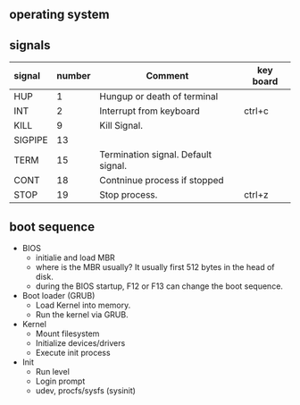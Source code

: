 operating system
---

## signals

| signal      | number   | Comment                                 | key board |
|:------------|----------|-----------------------------------------|-----------|
| HUP         | 1        | Hungup or death of terminal             |           |
| INT         | 2        | Interrupt from keyboard                 |  ctrl+c   |
| KILL        | 9        | Kill Signal.                            |           |
| SIGPIPE     | 13       |                                         |           |
| TERM        | 15       | Termination signal. Default signal.     |           |
| CONT        | 18       | Contninue process if stopped            |           |
| STOP        | 19       | Stop process.                           |  ctrl+z   |


## boot sequence

- BIOS
  - initialie and load MBR
  - where is the MBR usually? It usually first 512 bytes in the head of disk.
  - during the BIOS startup, F12 or F13 can change the boot sequence.
- Boot loader (GRUB)
  - Load Kernel into memory.
  - Run the kernel via GRUB.
- Kernel
  - Mount filesystem
  - Initialize devices/drivers
  - Execute init process
- Init
  - Run level
  - Login prompt
  - udev, procfs/sysfs (sysinit)
